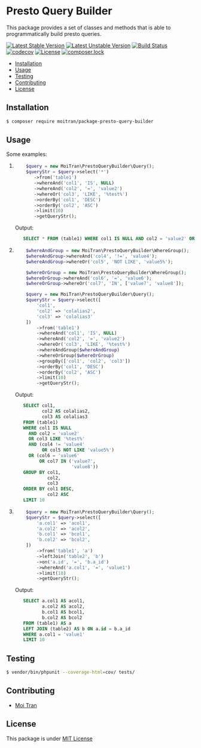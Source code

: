 Presto Query Builder
===================

This package provides a set of classes and methods that is able to programmatically build presto queries.

[![Latest Stable Version](https://poser.pugx.org/moitran/package-presto-query-builder-php/v/stable)](https://packagist.org/packages/moitran/package-presto-query-builder-php)
[![Latest Unstable Version](https://poser.pugx.org/moitran/package-presto-query-builder-php/v/unstable)](https://packagist.org/packages/moitran/package-presto-query-builder-php)
[![Build Status](https://travis-ci.org/moitran/package-presto-query-builder-php.svg?branch=master)](https://travis-ci.org/moitran/package-presto-query-builder-php)
[![codecov](https://codecov.io/gh/moitran/package-presto-query-builder-php/branch/master/graphs/badge.svg)](https://codecov.io/gh/moitran/package-presto-query-builder-php)
[![License](https://poser.pugx.org/moitran/package-presto-query-builder-php/license)](https://packagist.org/packages/moitran/package-presto-query-builder-php)
[![composer.lock](https://poser.pugx.org/moitran/package-presto-query-builder-php/composerlock)](https://packagist.org/packages/moitran/package-presto-query-builder-php)

- [Installation](#installation)
- [Usage](#usage)
- [Testing](#testing)
- [Contributing](#contributing)
- [License](#license)


Installation
------------

``` bash
$ composer require moitran/package-presto-query-builder
```

Usage
-----

Some examples:

1. 
    ```php
        $query = new MoiTran\PrestoQueryBuilder\Query();
        $queryStr = $query->select('*')
           ->from('table1')
           ->whereAnd('col1', 'IS', NULL)
           ->whereAnd('col2', '=', 'value2')
           ->whereOr('col3', 'LIKE', '%test%')
           ->orderBy('col1', 'DESC')
           ->orderBy('col2', 'ASC')
           ->limit(10)
           ->getQueryStr();
    ```

    Output: 
    ```sql
       SELECT * FROM (table1) WHERE col1 IS NULL AND col2 = 'value2' OR col3 LIKE '%test%' ORDER BY col1 DESC, col2 ASC LIMIT 10

    ```

2. 
    ```php
        $whereAndGroup = new MoiTran\PrestoQueryBuilder\WhereGroup();
        $whereAndGroup->whereAnd('col4', '!=', 'value4');
        $whereAndGroup->whereOr('col5', 'NOT LIKE', 'value5%');
    
        $whereOrGroup = new MoiTran\PrestoQueryBuilder\WhereGroup();
        $whereOrGroup->whereAnd('col6', '=', 'value6');
        $whereOrGroup->whereOr('col7', 'IN', ['value7', 'value8']);
    
        $query = new MoiTran\PrestoQueryBuilder\Query();
        $queryStr = $query->select([
            'col1',
            'col2' => 'colalias2',
            'col3' => 'colalias3'
        ])
            ->from('table1')
            ->whereAnd('col1', 'IS', NULL)
            ->whereAnd('col2', '=', 'value2')
            ->whereOr('col3', 'LIKE', '%test%')
            ->whereAndGroup($whereAndGroup)
            ->whereOrGroup($whereOrGroup)
            ->groupBy(['col1', 'col2', 'col3'])
            ->orderBy('col1', 'DESC')
            ->orderBy('col2', 'ASC')
            ->limit(10)
            ->getQueryStr();
    ```

    Output: 
    ```sql
       SELECT col1,
              col2 AS colalias2,
              col3 AS colalias3
       FROM (table1)
       WHERE col1 IS NULL
         AND col2 = 'value2'
         OR col3 LIKE '%test%'
         AND (col4 != 'value4'
              OR col5 NOT LIKE 'value5%')
         OR (col6 = 'value6'
             OR col7 IN ('value7',
                         'value8'))
       GROUP BY col1,
                col2,
                col3
       ORDER BY col1 DESC,
                col2 ASC
       LIMIT 10
    ```

3. 
    ```php
        $query = new MoiTran\PrestoQueryBuilder\Query();
        $queryStr = $query->select([
            'a.col1' => 'acol1',
            'a.col2' => 'acol2',
            'b.col1' => 'bcol1',
            'b.col2' => 'bcol2',
        ])
            ->from('table1', 'a')
            ->leftJoin('table2', 'b')
            ->on('a.id', '=', 'b.a_id')
            ->whereAnd('a.col1', '=', 'value1')
            ->limit(10)
            ->getQueryStr();
    ```

    Output: 
    ```sql
       SELECT a.col1 AS acol1,
              a.col2 AS acol2,
              b.col1 AS bcol1,
              b.col2 AS bcol2
       FROM (table1) AS a
       LEFT JOIN (table2) AS b ON a.id = b.a_id
       WHERE a.col1 = 'value1'
       LIMIT 10
    ```

Testing
-------

``` bash
$ vendor/bin/phpunit --coverage-html=cov/ tests/
```


Contributing
------------

* [Moi Tran](https://github.com/moitran)


License
-------

This package is under [MIT License](https://github.com/moitran/package-presto-query-builder-php/blob/master/LICENSE)